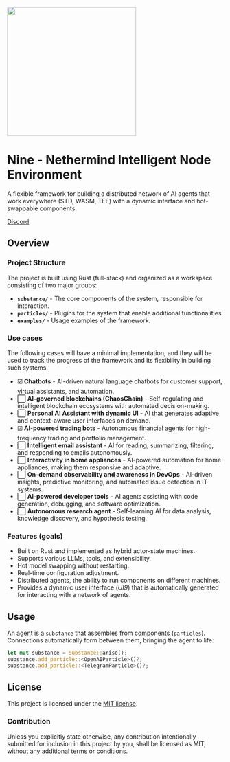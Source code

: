 <img src="https://nethermindeth.github.io/ice-nine/assets/ice-nine-logo.png" width="300px"/>

# Nine - Nethermind Intelligent Node Environment

A flexible framework for building a distributed network of AI agents that work everywhere (STD, WASM, TEE) with a dynamic interface and hot-swappable components.

[Discord](https://discord.gg/sXCEBQMkyZ)

## Overview

### Project Structure

The project is built using Rust (full-stack) and organized as a workspace consisting of two major groups:

- **`substance/`** - The core components of the system, responsible for interaction.
- **`particles/`** - Plugins for the system that enable additional functionalities.
- **`examples/`** - Usage examples of the framework.

###  Use cases

The following cases will have a minimal implementation, and they will be used to track the progress of the framework and its flexibility in building such systems.

- ☑️ **Chatbots** - AI-driven natural language chatbots for customer support, virtual assistants, and automation.
- ⬜ **AI-governed blockchains (ChaosChain)** - Self-regulating and intelligent blockchain ecosystems with automated decision-making.
- ⬜ **Personal AI Assistant with dynamic UI** - AI that generates adaptive and context-aware user interfaces on demand.
- ☑️ **AI-powered trading bots** - Autonomous financial agents for high-frequency trading and portfolio management.
- ⬜ **Intelligent email assistant** - AI for reading, summarizing, filtering, and responding to emails autonomously.
- ⬜ **Interactivity in home appliances** - AI-powered automation for home appliances, making them responsive and adaptive.
- ⬜ **On-demand observability and awareness in DevOps** - AI-driven insights, predictive monitoring, and automated issue detection in IT systems.
- ⬜ **AI-powered developer tools** - AI agents assisting with code generation, debugging, and software optimization.
- ⬜ **Autonomous research agent** - Self-learning AI for data analysis, knowledge discovery, and hypothesis testing.

###  Features (goals)

- Built on Rust and implemented as hybrid actor-state machines.
- Supports various LLMs, tools, and extensibility.
- Hot model swapping without restarting.
- Real-time configuration adjustment.
- Distributed agents, the ability to run components on different machines.
- Provides a dynamic user interface (*UI9*) that is automatically generated for interacting with a network of agents.

## Usage

An agent is a `substance` that assembles from components (`particles`). Connections automatically form between them, bringing the agent to life:

```rust
let mut substance = Substance::arise();
substance.add_particle::<OpenAIParticle>()?;
substance.add_particle::<TelegramParticle>()?;
```

## License

This project is licensed under the [MIT license].

[MIT license]: https://github.com/NethermindEth/ice-nine/blob/trunk/LICENSE

### Contribution

Unless you explicitly state otherwise, any contribution intentionally submitted
for inclusion in this project by you, shall be licensed as MIT, without any additional
terms or conditions.
